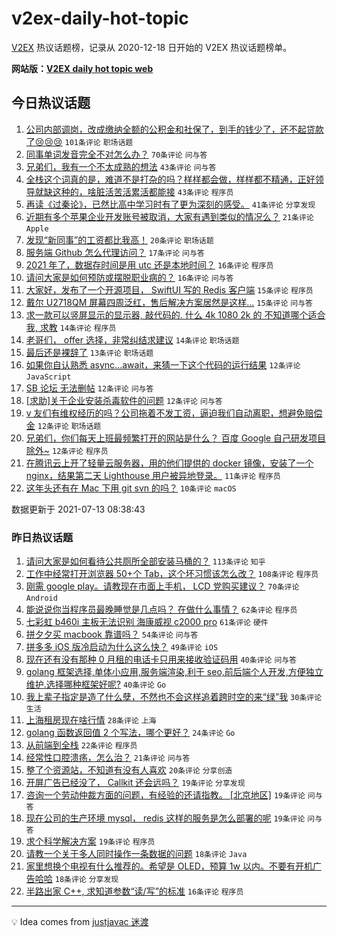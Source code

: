 # v2ex-daily-hot-topic

[V2EX](https://www.v2ex.com/) 热议话题榜，记录从 2020-12-18 日开始的 V2EX 热议话题榜单。

**网站版：[V2EX daily hot topic web](https://boojack.github.io/v2ex-daily-hot-topic-web/)**

## 今日热议话题

<!-- TODAY BEGIN -->

1. [公司内部调岗，改成缴纳全额的公积金和社保了，到手的钱少了，还不起贷款了😢😢😢](https://www.v2ex.com/t/789168) `101条评论` `职场话题`
1. [同事单词发音完全不对怎么办？](https://www.v2ex.com/t/789173) `70条评论` `问与答`
1. [兄弟们，我有一个不太成熟的想法](https://www.v2ex.com/t/789169) `43条评论` `问与答`
1. [全栈这个词真的是，难道不是打杂的吗？样样都会做，样样都不精通，正好领导就缺这种的，啥脏活苦活累活都能接](https://www.v2ex.com/t/789234) `43条评论` `程序员`
1. [再读《过秦论》，已然比高中学习时有了更为深刻的感受。](https://www.v2ex.com/t/789238) `41条评论` `分享发现`
1. [近期有多个苹果企业开发账号被取消，大家有遇到类似的情况么？](https://www.v2ex.com/t/789194) `21条评论` `Apple`
1. [发现“新同事”的工资都比我高！](https://www.v2ex.com/t/789187) `20条评论` `职场话题`
1. [服务端 Github 怎么代理访问？](https://www.v2ex.com/t/789231) `17条评论` `问与答`
1. [2021 年了，数据存时间是用 utc 还是本地时间？](https://www.v2ex.com/t/789255) `16条评论` `程序员`
1. [请问大家是如何预防或摆脱职业病的？](https://www.v2ex.com/t/789221) `16条评论` `问与答`
1. [大家好，发布了一个开源项目， SwiftUI 写的 Redis 客户端](https://www.v2ex.com/t/789198) `15条评论` `程序员`
1. [戴尔 U2718QM 屏幕四周泛红，售后解决方案居然是这样...](https://www.v2ex.com/t/789190) `15条评论` `问与答`
1. [求一款可以竖屏显示的显示器, 敲代码的. 什么 4k 1080 2k 的 不知道哪个适合我, 求教](https://www.v2ex.com/t/789265) `14条评论` `程序员`
1. [老哥们， offer 选择，非常纠结求建议](https://www.v2ex.com/t/789200) `14条评论` `职场话题`
1. [最后还是裸辞了](https://www.v2ex.com/t/789163) `13条评论` `职场话题`
1. [如果你自认熟悉 async...await，来猜一下这个代码的运行结果](https://www.v2ex.com/t/789253) `12条评论` `JavaScript`
1. [SB 论坛 无法删帖](https://www.v2ex.com/t/789267) `12条评论` `问与答`
1. [[求助]关于企业安装杀毒软件的问题](https://www.v2ex.com/t/789197) `12条评论` `问与答`
1. [v 友们有维权经历的吗？公司拖着不发工资，逼迫我们自动离职，想避免赔偿金](https://www.v2ex.com/t/789184) `12条评论` `职场话题`
1. [兄弟们，你们每天上班最频繁打开的网站是什么？ 百度 Google 自己研发项目 除外~](https://www.v2ex.com/t/789171) `12条评论` `程序员`
1. [在腾讯云上开了轻量云服务器，用的他们提供的 docker 镜像，安装了一个 nginx，结果第二天 Lighthouse 用户被异地登录。](https://www.v2ex.com/t/789175) `11条评论` `程序员`
1. [这年头还有在 Mac 下用 git svn 的吗？](https://www.v2ex.com/t/789186) `10条评论` `macOS`

数据更新于 2021-07-13 08:38:43

<!-- TODAY END -->

### 昨日热议话题

<!-- YESTERDAY BEGIN -->

1. [请问大家是如何看待公共厕所全部安装马桶的？](https://www.v2ex.com/t/788972) `113条评论` `知乎`
1. [工作中经常打开浏览器 50+个 Tab，这个坏习惯该怎么改？](https://www.v2ex.com/t/789057) `108条评论` `程序员`
1. [刚需 google play。请教现在市面上手机， LCD 党购买建议？](https://www.v2ex.com/t/788973) `70条评论` `Android`
1. [能说说你当程序员最晚睡觉是几点吗？ 在做什么事情？](https://www.v2ex.com/t/788925) `62条评论` `程序员`
1. [七彩虹 b460i 主板无法识别 海康威视 c2000 pro](https://www.v2ex.com/t/788944) `61条评论` `硬件`
1. [拼夕夕买 macbook 靠谱吗？](https://www.v2ex.com/t/788920) `54条评论` `问与答`
1. [拼多多 iOS 版冷启动为什么这么快？](https://www.v2ex.com/t/788942) `49条评论` `iOS`
1. [现在还有没有那种 0 月租的电话卡只用来接收验证码用](https://www.v2ex.com/t/789011) `40条评论` `问与答`
1. [golang 框架选择,单体小应用,服务端渲染,利于 seo,前后端个人开发,方便独立维护.选择哪种框架好呢?](https://www.v2ex.com/t/788971) `40条评论` `Go`
1. [我上辈子指定是造了什么孽，不然也不会这样追着跨时空的来“绿”我](https://www.v2ex.com/t/789013) `30条评论` `生活`
1. [上海租房现在啥行情](https://www.v2ex.com/t/788921) `28条评论` `上海`
1. [golang 函数返回值 2 个写法，哪个更好？](https://www.v2ex.com/t/789079) `24条评论` `Go`
1. [从前端到全栈](https://www.v2ex.com/t/789108) `22条评论` `程序员`
1. [经常性口腔溃疡，怎么治？](https://www.v2ex.com/t/789010) `21条评论` `问与答`
1. [整了个资源站，不知道有没有人喜欢](https://www.v2ex.com/t/789014) `20条评论` `分享创造`
1. [开屏广告已经没了， Callkit 还会远吗？](https://www.v2ex.com/t/789101) `19条评论` `分享发现`
1. [咨询一个劳动仲裁方面的问题，有经验的还请指教。 [北京地区]](https://www.v2ex.com/t/788989) `19条评论` `问与答`
1. [现在公司的生产环境 mysql， redis 这样的服务是怎么部署的呢](https://www.v2ex.com/t/788949) `19条评论` `问与答`
1. [求个科学解决方案](https://www.v2ex.com/t/788940) `19条评论` `程序员`
1. [请教一个关于多人同时操作一条数据的问题](https://www.v2ex.com/t/789061) `18条评论` `Java`
1. [家里想换个电视有什么推荐的。希望是 OLED，预算 1w 以内。不要有开机广告哈哈](https://www.v2ex.com/t/789000) `18条评论` `分享发现`
1. [半路出家 C++, 求知道参数“读/写”的标准](https://www.v2ex.com/t/788934) `16条评论` `程序员`

<!-- YESTERDAY END -->

---

💡 Idea comes from [justjavac 迷渡](https://github.com/justjavac/)
